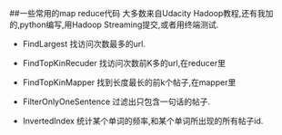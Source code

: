 ##一些常用的map reduce代码
大多数来自Udacity Hadoop教程,还有我加的,python编写,用Hadoop Streaming提交,或者用终端测试.

- FindLargest
找访问次数最多的url.

- FindTopKinRecuder
找访问次数前K多的url,在reducer里

- FindTopKinMapper
找到长度最长的前k个帖子,在mapper里

- FilterOnlyOneSentence
过滤出只包含一句话的帖子.

- InvertedIndex
统计某个单词的频率,和某个单词所出现的所有帖子id.
